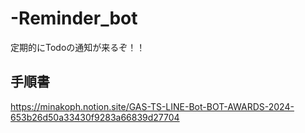 # -Reminder_bot
定期的にTodoの通知が来るぞ！！  
## 手順書  
https://minakoph.notion.site/GAS-TS-LINE-Bot-BOT-AWARDS-2024-653b26d50a33430f9283a66839d27704
